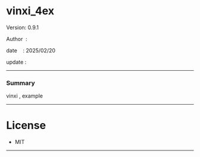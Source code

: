 ﻿# vinxi_4ex

 Version: 0.9.1

 Author  : 

 date    : 2025/02/20  

 update  :

***
### Summary

vinxi , example

***
# License

* MIT

***

